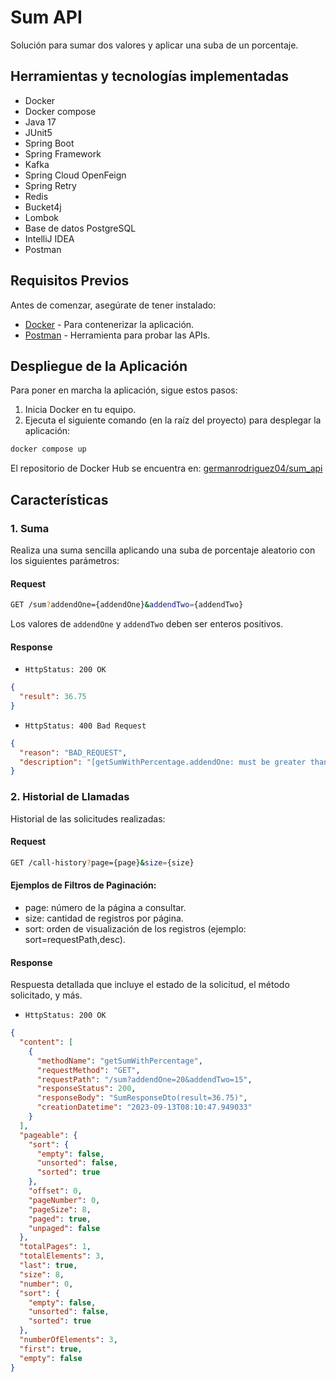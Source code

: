 # Sum API

Solución para sumar dos valores y aplicar una suba de un porcentaje.

## Herramientas y tecnologías implementadas

- Docker
- Docker compose
- Java 17
- JUnit5
- Spring Boot
- Spring Framework
- Kafka
- Spring Cloud OpenFeign
- Spring Retry
- Redis
- Bucket4j
- Lombok
- Base de datos PostgreSQL
- IntelliJ IDEA
- Postman

## Requisitos Previos

Antes de comenzar, asegúrate de tener instalado:

- [Docker](https://docs.docker.com/get-docker/) - Para contenerizar la aplicación.
- [Postman](https://www.postman.com/) - Herramienta para probar las APIs.

## Despliegue de la Aplicación

Para poner en marcha la aplicación, sigue estos pasos:

1. Inicia Docker en tu equipo.
2. Ejecuta el siguiente comando (en la raíz del proyecto) para desplegar la aplicación:

```sh
docker compose up
```

El repositorio de Docker Hub se encuentra
en: [germanrodriguez04/sum_api](https://hub.docker.com/repository/docker/germanrodriguez04/sum_api)

## Características

### 1. Suma

Realiza una suma sencilla aplicando una suba de porcentaje aleatorio con los siguientes parámetros:

#### Request

```sh
GET /sum?addendOne={addendOne}&addendTwo={addendTwo}
```

Los valores de `addendOne` y `addendTwo` deben ser enteros positivos.

#### Response

- `HttpStatus: 200 OK`

```json
{
  "result": 36.75
}
```

- `HttpStatus: 400 Bad Request`

```json
{
  "reason": "BAD_REQUEST",
  "description": "[getSumWithPercentage.addendOne: must be greater than or equal to 0]"
}
```

### 2. Historial de Llamadas

Historial de las solicitudes realizadas:

#### Request

```sh
GET /call-history?page={page}&size={size}
```

#### Ejemplos de Filtros de Paginación:

- page: número de la página a consultar.
- size: cantidad de registros por página.
- sort: orden de visualización de los registros (ejemplo: sort=requestPath,desc).

#### Response

Respuesta detallada que incluye el estado de la solicitud, el método solicitado, y más.

- `HttpStatus: 200 OK`

```json
{
  "content": [
    {
      "methodName": "getSumWithPercentage",
      "requestMethod": "GET",
      "requestPath": "/sum?addendOne=20&addendTwo=15",
      "responseStatus": 200,
      "responseBody": "SumResponseDto(result=36.75)",
      "creationDatetime": "2023-09-13T08:10:47.949033"
    }
  ],
  "pageable": {
    "sort": {
      "empty": false,
      "unsorted": false,
      "sorted": true
    },
    "offset": 0,
    "pageNumber": 0,
    "pageSize": 8,
    "paged": true,
    "unpaged": false
  },
  "totalPages": 1,
  "totalElements": 3,
  "last": true,
  "size": 8,
  "number": 0,
  "sort": {
    "empty": false,
    "unsorted": false,
    "sorted": true
  },
  "numberOfElements": 3,
  "first": true,
  "empty": false
}
```